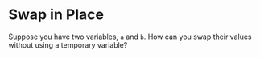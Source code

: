 # Swap in Place

Suppose you have two variables, `a` and `b`. How can you swap their values without using a temporary variable?
